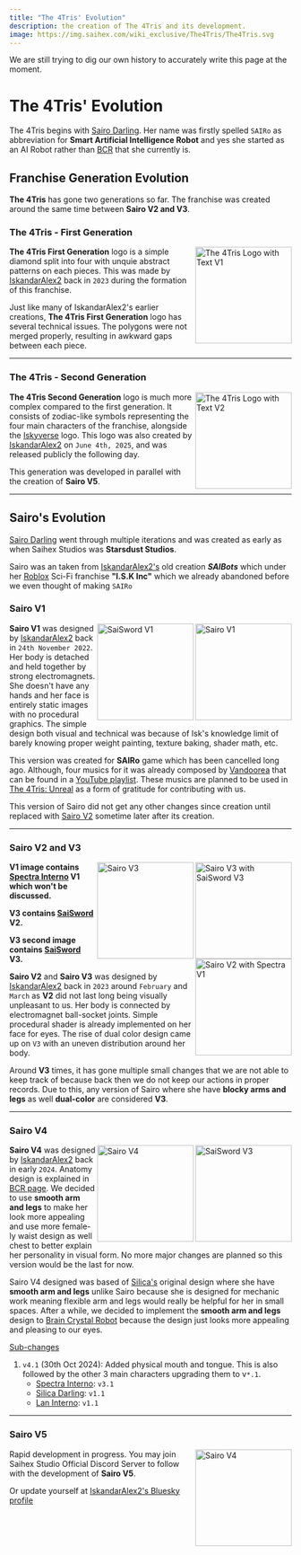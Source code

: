 ```yaml
---
title: "The 4Tris' Evolution"
description: the creation of The 4Tris and its development.
image: https://img.saihex.com/wiki_exclusive/The4Tris/The4Tris.svg
---
```

<p class="warning_box">We are still trying to dig our own history to accurately write this page at the moment.</p>

# The 4Tris' Evolution
The 4Tris begins with [Sairo Darling](../Characters/Sairo). Her name was firstly spelled `SAIRo` as abbreviation for **Smart Artificial Intelligence Robot** and yes she started as an AI Robot rather than [BCR](../logic/Brain_Crystal#brain-crystal-robot) that she currently is.

## Franchise Generation Evolution

**The 4Tris** has gone two generations so far. The franchise was created around the same time between **Sairo V2 and V3**.

### The 4Tris - First Generation

<img alt="The 4Tris Logo with Text V1" align="right" width="172" src="https://img.saihex.com/webp?src=wiki_exclusive/The4Tris/old/V1The4Tris_Cover_Text.svg">

**The 4Tris First Generation** logo is a simple diamond split into four with unquie abstract patterns on each pieces. This was made by [IskandarAlex2](https://iskandaralex2.carrd.co/) back in `2023` during the formation of this franchise.

Just like many of IskandarAlex2's earlier creations, **The 4Tris First Generation** logo has several technical issues. The polygons were not merged properly, resulting in awkward gaps between each piece.

---

### The 4Tris - Second Generation

<img alt="The 4Tris Logo with Text V2" align="right" width="172" src="https://img.saihex.com/wiki_exclusive/The4Tris/The4Tris_Cover_Text.svg">

**The 4Tris Second Generation** logo is much more complex compared to the first generation. It consists of zodiac-like symbols representing the four main characters of the franchise, alongside the [Iskyverse](https://wiki.saihex.com/wiki/Iskyverse) logo. This logo was also created by [IskandarAlex2](https://iskandaralex2.carrd.co/) on `June 4th, 2025`, and was released publicly the following day.

This generation was developed in parallel with the creation of **Sairo V5**.

---

## Sairo's Evolution

[Sairo Darling](../Characters/Sairo) went through multiple iterations and was created as early as when Saihex Studios was **Starsdust Studios**.

Sairo was an taken from [IskandarAlex2's](https://iskandaralex2.carrd.co/) old creation ***SAIBots*** which under her [Roblox](https://www.roblox.com) Sci-Fi franchise **"I.S.K Inc"** which we already abandoned before we even thought of making `SAIRo`

### Sairo V1

<img alt="Sairo V1" align="right" width="172" src="https://img.saihex.com/webp?src=wiki_exclusive/The4Tris/page_icon/official_contents/sairo/sairo_v1.png">

<img alt="SaiSword V1" align="right" width="172" src="https://img.saihex.com/webp?src=wiki_exclusive/The4Tris/page_icon/official_contents/sairo/sword_v1.png">

**Sairo V1** was designed by [IskandarAlex2](https://github.com/IskandarAlex2) back in `24th November 2022`. Her body is detached and held together by strong electromagnets. She doesn't have any hands and her face is entirely static images with no procedural graphics. The simple design both visual and technical was because of Isk's knowledge limit of barely knowing proper weight painting, texture baking, shader math, etc.

This version was created for **SAIRo** game which has been cancelled long ago. Although, four musics for it was already composed by [Vandoorea](https://www.youtube.com/@Vandoorea) that can be found in a [YouTube playlist](https://www.youtube.com/playlist?list=PLNVE8lNMMe2GBo_4RDFaTb44uB-nv5cDK). These musics are planned to be used in [The 4Tris: Unreal](../official_contents/The4Tris_Unreal) as a form of gratitude for contributing with us.

This version of Sairo did not get any other changes since creation until replaced with [Sairo V2](#sairo-v2-and-v3) sometime later after its creation.

---

### Sairo V2 and V3

<img alt="Sairo V3 with SaiSword V3" align="right" width="172" src="https://img.saihex.com/webp?src=wiki_exclusive/The4Tris/page_icon/official_contents/sairo/sairo_v3_saiswordv3.png">
<img alt="Sairo V3" align="right" width="172" src="https://img.saihex.com/webp?src=wiki_exclusive/The4Tris/page_icon/official_contents/sairo/sairo_v3.png">
<img alt="Sairo V2 with Spectra V1" align="right" width="172" src="https://img.saihex.com/webp?src=wiki_exclusive/The4Tris/page_icon/official_contents/sairo/sairo_v2.png">

**V1 image contains [Spectra Interno](../Characters/Spectra) V1 which won't be discussed.**

**V3 contains [SaiSword](../Characters/Sairo#saisword) V2.**

**V3 second image contains [SaiSword](../Characters/Sairo#saisword) V3.**

**Sairo V2** and **Sairo V3** was designed by [IskandarAlex2](https://github.com/IskandarAlex2) back in `2023` around `February` and `March` as **V2** did not last long being visually unpleasant to us. Her body is connected by electromagnet ball-socket joints. Simple procedural shader is already implemented on her face for eyes. The rise of dual color design came up on `V3` with an uneven distribution around her body.

Around **V3** times, it has gone multiple small changes that we are not able to keep track of because back then we do not keep our actions in proper records. Due to this, any version of Sairo where she have **blocky arms and legs** as well **dual-color** are considered **V3**.

---

### Sairo V4
<img alt="SaiSword V3" align="right" width="172" src="https://img.saihex.com/webp?src=wiki_exclusive/The4Tris/page_icon/characters/sairo/sairo_saisword.png">
<img alt="Sairo V4" align="right" width="172" src="https://img.saihex.com/webp?src=wiki_exclusive/The4Tris/page_icon/characters/sairo/sairo.png">

**Sairo V4** was designed by [IskandarAlex2](https://github.com/IskandarAlex2) back in early `2024`. Anatomy design is explained in [BCR page](../logic/Brain_Crystal#brain-crystal-robot). We decided to use **smooth arm and legs** to make her look more appealing and use more female-ly waist design as well chest to better explain her personality in visual form. No more major changes are planned so this version would be the last for now.

Sairo V4 designed was based of [Silica's](../Characters/Silica) original design where she have **smooth arm and legs** unlike Sairo because she is designed for mechanic work meaning flexible arm and legs would really be helpful for her in small spaces.
After a while, we decided to implement the **smooth arm and legs** design to [Brain Crystal Robot](../logic/Brain_Crystal#brain-crystal-robot) because the design just looks more appealing and pleasing to our eyes.

<u>Sub-changes</u>
1. `v4.1` (30th Oct 2024): Added physical mouth and tongue. This is also followed by the other 3 main characters upgrading them to v`*.1`.
   - [Spectra Interno](../Characters/Spectra): `v3.1`
   - [Silica Darling](../Characters/Silica): `v1.1`
   - [Lan Interno](../Characters/Lan_Interno): `v1.1`

---

### Sairo V5

<img alt="Sairo V4" align="right" width="172" src="https://img.saihex.com/wiki_exclusive/etc/IskyverseCP.svg">

Rapid development in progress.
You may join Saihex Studio Official Discord Server to follow with the development of **Sairo V5**.

Or update yourself at [IskandarAlex2's Bluesky profile](https://bsky.app/profile/iskandaralex2.bsky.social)